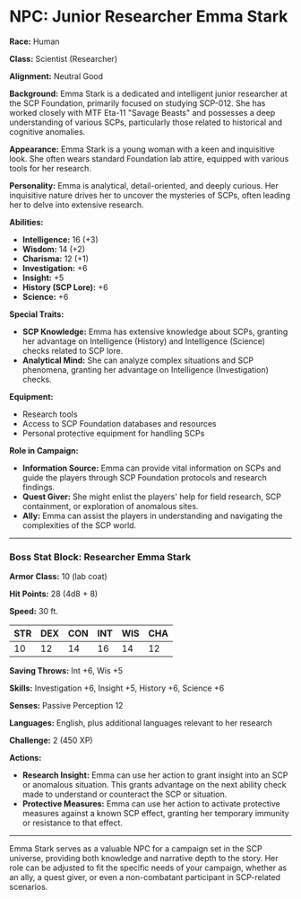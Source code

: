 # NPC: Junior Researcher Emma Stark

**Race:** Human

**Class:** Scientist (Researcher)

**Alignment:** Neutral Good

**Background:**
Emma Stark is a dedicated and intelligent junior researcher at the SCP Foundation, primarily focused on studying SCP-012. She has worked closely with MTF Eta-11 "Savage Beasts" and possesses a deep understanding of various SCPs, particularly those related to historical and cognitive anomalies.

**Appearance:** 
Emma Stark is a young woman with a keen and inquisitive look. She often wears standard Foundation lab attire, equipped with various tools for her research.

**Personality:** 
Emma is analytical, detail-oriented, and deeply curious. Her inquisitive nature drives her to uncover the mysteries of SCPs, often leading her to delve into extensive research.

**Abilities:**
- **Intelligence:** 16 (+3)
- **Wisdom:** 14 (+2)
- **Charisma:** 12 (+1)
- **Investigation:** +6
- **Insight:** +5
- **History (SCP Lore):** +6
- **Science:** +6

**Special Traits:**
- **SCP Knowledge:** Emma has extensive knowledge about SCPs, granting her advantage on Intelligence (History) and Intelligence (Science) checks related to SCP lore.
- **Analytical Mind:** She can analyze complex situations and SCP phenomena, granting her advantage on Intelligence (Investigation) checks.

**Equipment:**
- Research tools
- Access to SCP Foundation databases and resources
- Personal protective equipment for handling SCPs

**Role in Campaign:**
- **Information Source:** Emma can provide vital information on SCPs and guide the players through SCP Foundation protocols and research findings.
- **Quest Giver:** She might enlist the players' help for field research, SCP containment, or exploration of anomalous sites.
- **Ally:** Emma can assist the players in understanding and navigating the complexities of the SCP world.

---

### Boss Stat Block: Researcher Emma Stark

**Armor Class:** 10 (lab coat)

**Hit Points:** 28 (4d8 + 8)

**Speed:** 30 ft.

| STR | DEX | CON | INT | WIS | CHA |
|-----|-----|-----|-----|-----|-----|
| 10  | 12  | 14  | 16  | 14  | 12  |

**Saving Throws:** Int +6, Wis +5

**Skills:** Investigation +6, Insight +5, History +6, Science +6

**Senses:** Passive Perception 12

**Languages:** English, plus additional languages relevant to her research

**Challenge:** 2 (450 XP)

**Actions:**
- **Research Insight:** Emma can use her action to grant insight into an SCP or anomalous situation. This grants advantage on the next ability check made to understand or counteract the SCP or situation.
- **Protective Measures:** Emma can use her action to activate protective measures against a known SCP effect, granting her temporary immunity or resistance to that effect.

---

Emma Stark serves as a valuable NPC for a campaign set in the SCP universe, providing both knowledge and narrative depth to the story. Her role can be adjusted to fit the specific needs of your campaign, whether as an ally, a quest giver, or even a non-combatant participant in SCP-related scenarios.